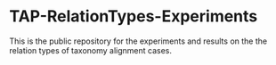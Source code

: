 # TAP-RelationTypes-Experiments
This is the public repository for the experiments and results on the the relation types of taxonomy alignment cases. 
